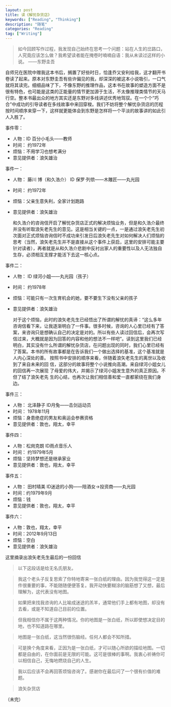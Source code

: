 ```yaml
---
layout: post
title: 读《解忧杂货店》
keywords: ["Reading", "Thinking"]
description: "随笔"
categories: "Reading"
tag: ["Writing"]
---
```


> 如今回顾写作过程，我发现自己始终在思考一个问题：站在人生的岔路口，人究竟应该怎么做？我希望读者能在掩卷时喃喃自语：我从未读过这样的小说。          ——东野圭吾

自师兄在医院中赠我这本书后，搁置了好些时日，恰逢乔又安利给我，这才翻开书卷读了起来。原本对东野圭吾有些许偏见的我，却深深的被这本小说吸引，一口气就将其读完。细细品味了下，不像东野的推理作品，这本书在故事的塑造方面不是很有特色，也可能是这类的正能量的情节更加源于生活，不太像推理类情节的天马行空。整本书最出众的地方其实还是东野对多线讲述优秀地驾驭。在一个个“巧合”中成功的引导读者在多线故事中来回穿梭。我们不妨将整个解忧杂货店的历程按时间顺序来穿一下，这样就更能体会到东野是怎样将一个平淡的故事讲的如此引人入胜了。

事件零：

* 人物：ID 百分小毛头——教师 
* 时间： 约1972年
* 烦恼：不用学习也想考满分
* 意见提供者：浪矢雄治

事件一： 

* 人物： 藤川 博（和久浩介） ID 保罗·列侬——木雕匠——丸光园
* 时间： 约1972年
* 烦恼：父亲生意失利，全家计划跑路
* 意见提供者：浪矢雄治

	和久浩介的咨询信开启了解忧杂货店正式的解决烦恼业务，但是和久浩介最终
	并没有听取浪矢老先生的意见。这是相当关键的一点，一是通过浪矢老先生初
	次面对正式烦恼咨询信时不成功来引发日后浪矢老先生对如何解决人们烦恼的
	思考（当然，浪矢老先生并不是直接从这个事件上获启，这里的安排可能主要
	针对读者），再者就是从和久浩介悲剧中反衬出家人的重要性以及人无法独自
	生存，必须相互支撑才能活下去这一核心点。

事件二：

* 人物： ID 绿河小姐——丸光园（孩子）
*  时间： 约1978年
* 烦恼：可能只有一次生育机会的她，要不要生下没有父亲的孩子
* 意见提供者：浪矢雄治

	对于这个烦恼，此时的浪矢老先生已经悟出了所谓的解忧的真谛：“这么多年
	咨询信看下来，让我逐渐明白了一件事。很多时候，咨询的人心里已经有了答
	案，来咨询只是想确认自己的决定是对的。所以有些人读过回信后，会再次写
	信过来，大概就是因为回答的内容和他的想法不一样吧”。读到这里我们已经
	明白，其实没有什么所谓的解忧杂货店，在问题出现的同时，我们心里已经有
	了答案。本书的所有故事都是在告诉我们一个做出选择的基准，这个基准就是
	人内心深处的善。
	按照书中安排的顺序来看，伴随着浪矢老先生的离世以及收到了来自未来的回
	信，这部分的故事将整个小说推向高潮。来自绿河小姐女儿的回信再一次展现
	了母爱的伟大，并揭示了绿河小姐发生意外的真正原因。不但了结了浪矢老先
	生的心结，也再次让我们相信善和爱一直都萦绕在我们身边。

事件三：

* 人物： 北泽静子 ID月兔——击剑运动员
* 时间： 1978年11月
* 烦恼：身患绝症的男友和奥运会参赛资格
* 意见提供者：敦也，翔太，幸平

事件四：

* 人物：松岗克朗 ID雨点音乐人
* 时间： 约1979年5月
* 烦恼：坚持梦想还是继承家业
* 意见提供者：敦也，翔太，幸平

事件五：

* 人物： 田村晴美 ID迷途的小狗——陪酒女->投资商——丸光园
* 时间：约1979年9月
* 烦恼：钱
* 意见提供者：敦也，翔太，幸平

事件六：

* 人物：敦也，翔太，幸平
* 时间：2012年9月13日
* 烦恼：空白
* 意见提供者：浪矢雄治

这里摘录出浪矢老先生最后的一份回信
> 以下这段话是给无名氏朋友。 

> 我这个老头子反复思索了你特地寄来一张白纸的理由。因为我觉得这一定是件很重要的事，不能随随便便答复。我开动快要糊涂的脑筋想了又想，最后理解为，这代表没有地图。

> 如果把来找我咨询的人比喻成迷途的羔羊，通常他们手上都有地图，却没有去看，或是不知道自己目前的位置。

> 但我相信你不属于这两种情况。你的地图是一张白纸，所以即使想决定目的地，也不知道路在哪里。

> 地图是一张白纸，这当然很伤脑经。任何人都会不知所措。 

> 可是换个角度来看，正因为是一张白纸，才可以随心所欲的描绘地图。一切都是自由的，在你面前是无限的可能。这可是很棒的事啊。我衷心祈祷你可以相信自己，无悔地燃烧自己的人生。 

> 我以后应该不会再回答烦恼咨询了。感谢你在最后问了一个很有价值的难题。 

> 浪矢杂货店 

（未完）
